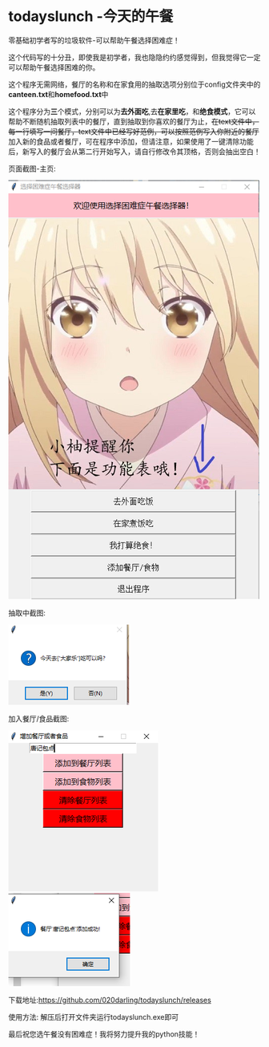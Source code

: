 # todayslunch -今天的午餐
零基础初学者写的垃圾软件-可以帮助午餐选择困难症！


这个代码写的十分丑，即使我是初学者，我也隐隐约约感觉得到，但我觉得它一定可以帮助午餐选择困难的你。

这个程序无需网络，餐厅的名称和在家食用的抽取选项分别位于config文件夹中的**canteen.txt**和**homefood.txt**中

这个程序分为**三**个模式，分别可以为**去外面吃**,去**在家里吃**，和**绝食模式**，它可以帮助不断随机抽取列表中的餐厅，直到抽取到你喜欢的餐厅为止，~~在text文件中，每一行填写一间餐厅，text文件中已经写好范例，可以按照范例写入你附近的餐厅~~ 加入新的食品或者餐厅，可在程序中添加，但请注意，如果使用了一键清除功能后，新写入的餐厅会从第二行开始写入，请自行修改令其顶格，否则会抽出空白！

页面截图-主页:

![IMAGE](https://github.com/020darling/todayslunch/blob/main/IMG/%E5%B1%8F%E5%B9%95%E6%88%AA%E5%9B%BE%202022-03-14%20163322.png)

抽取中截图:

![IMAGE](https://github.com/020darling/todayslunch/blob/main/IMG/%E5%B1%8F%E5%B9%95%E6%88%AA%E5%9B%BE%202022-03-13%20194058.png)

加入餐厅/食品截图:

![IMAGE](https://github.com/020darling/todayslunch/blob/main/IMG/%E5%B1%8F%E5%B9%95%E6%88%AA%E5%9B%BE%202022-03-14%20163300.png)
![IMAGE](https://github.com/020darling/todayslunch/blob/main/IMG/%E5%B1%8F%E5%B9%95%E6%88%AA%E5%9B%BE%202022-03-14%20163312.png)


下载地址:https://github.com/020darling/todayslunch/releases


使用方法:
解压后打开文件夹运行todayslunch.exe即可

最后祝您选午餐没有困难症！我将努力提升我的python技能！
